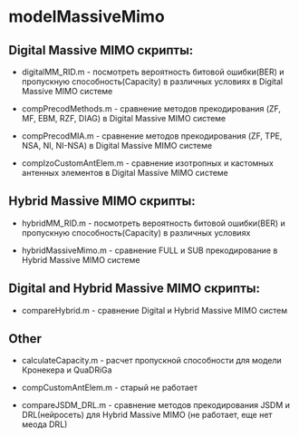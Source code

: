 # modelMassiveMimo

## Digital Massive MIMO скрипты:

* digitalMM_RID.m - посмотреть вероятность битовой ошибки(BER) и пропускную способность(Capacity) в различных условиях в Digital Massive MIMO системе

* compPrecodMethods.m - сравнение методов прекодирования (ZF, MF, EBM, RZF, DIAG) в  Digital Massive MIMO системе

* compPrecodMIA.m - сравнение методов прекодирования (ZF, TPE, NSA, NI, NI-NSA) в  Digital Massive MIMO системе

* compIzoCustomAntElem.m - сравнение изотропных и кастомных антенных элементов в  Digital Massive MIMO системе

## Hybrid Massive MIMO скрипты:

* hybridMM_RID.m - посмотреть вероятность битовой ошибки(BER) и пропускную способность(Capacity) в различных условиях

* hybridMassiveMimo.m - сравнение FULL и SUB прекодирование в Hybrid Massive MIMO системе

## Digital and Hybrid  Massive MIMO скрипты:

* compareHybrid.m - сравнение Digital и Hybrid Massive MIMO систем

## Other

* calculateCapacity.m - расчет пропускной способности для модели Кронекера и QuaDRiGa

* compCustomAntElem.m - старый не работает 
 
* compareJSDM_DRL.m - сравнение методов прекодирования JSDM и DRL(нейросеть) для Hybrid Massive MIMO (не работает, еще нет меода DRL)


